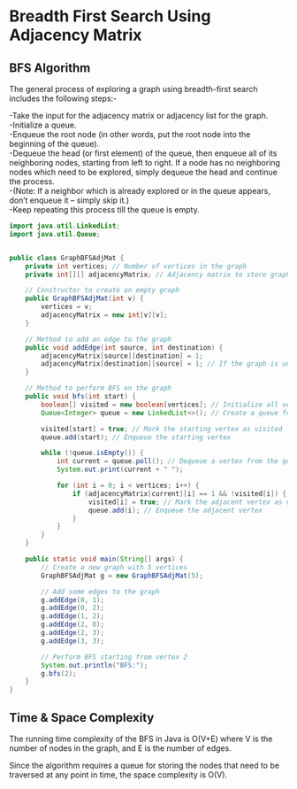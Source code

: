 # Breadth First Search Using Adjacency Matrix 

## BFS Algorithm
The general process of exploring a graph using breadth-first search includes the following steps:-

-Take the input for the adjacency matrix or adjacency list for the graph.  
-Initialize a queue.  
-Enqueue the root node (in other words, put the root node into the beginning of the queue).  
-Dequeue the head (or first element) of the queue, then enqueue all of its neighboring nodes, starting from left to right. If a node has no neighboring nodes which need to be explored, simply dequeue the head and continue the process.  
-(Note: If a neighbor which is already explored or in the queue appears, don’t enqueue it – simply skip it.)  
-Keep repeating this process till the queue is empty.  

```java
import java.util.LinkedList;
import java.util.Queue;


public class GraphBFSAdjMat {
    private int vertices; // Number of vertices in the graph
    private int[][] adjacencyMatrix; // Adjacency matrix to store graph edges

    // Constructor to create an empty graph
    public GraphBFSAdjMat(int v) {
        vertices = v;
        adjacencyMatrix = new int[v][v];
    }

    // Method to add an edge to the graph
    public void addEdge(int source, int destination) {
        adjacencyMatrix[source][destination] = 1;
        adjacencyMatrix[destination][source] = 1; // If the graph is undirected
    }

    // Method to perform BFS on the graph
    public void bfs(int start) {
        boolean[] visited = new boolean[vertices]; // Initialize all vertices as not visited
        Queue<Integer> queue = new LinkedList<>(); // Create a queue for BFS

        visited[start] = true; // Mark the starting vertex as visited
        queue.add(start); // Enqueue the starting vertex

        while (!queue.isEmpty()) {
            int current = queue.poll(); // Dequeue a vertex from the queue
            System.out.print(current + " ");

            for (int i = 0; i < vertices; i++) {
                if (adjacencyMatrix[current][i] == 1 && !visited[i]) {
                    visited[i] = true; // Mark the adjacent vertex as visited
                    queue.add(i); // Enqueue the adjacent vertex
                }
            }
        }
    }

    public static void main(String[] args) {
        // Create a new graph with 5 vertices
        GraphBFSAdjMat g = new GraphBFSAdjMat(5);

        // Add some edges to the graph
        g.addEdge(0, 1);
        g.addEdge(0, 2);
        g.addEdge(1, 2);
        g.addEdge(2, 0);
        g.addEdge(2, 3);
        g.addEdge(3, 3);

        // Perform BFS starting from vertex 2
        System.out.println("BFS:");
        g.bfs(2);
    }
}
```
## Time & Space Complexity


The running time complexity of the BFS in Java is O(V+E) where V is the number of nodes in the graph, and E is the number of edges.

Since the algorithm requires a queue for storing the nodes that need to be traversed at any point in time, the space complexity is O(V).
